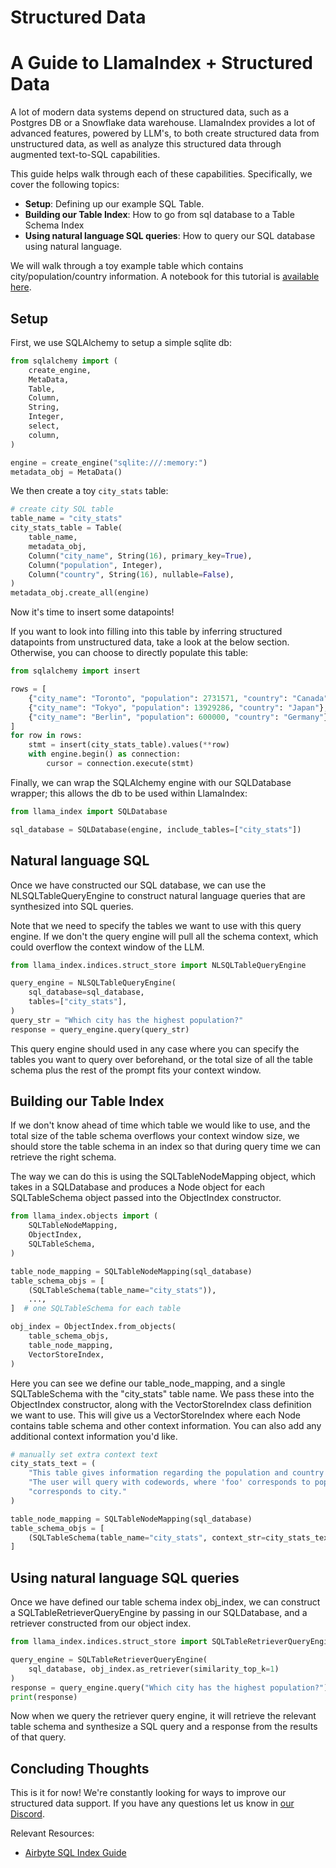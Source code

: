 # Structured Data

# A Guide to LlamaIndex + Structured Data

A lot of modern data systems depend on structured data, such as a Postgres DB or a Snowflake data warehouse.
LlamaIndex provides a lot of advanced features, powered by LLM's, to both create structured data from
unstructured data, as well as analyze this structured data through augmented text-to-SQL capabilities.

This guide helps walk through each of these capabilities. Specifically, we cover the following topics:

- **Setup**: Defining up our example SQL Table.
- **Building our Table Index**: How to go from sql database to a Table Schema Index
- **Using natural language SQL queries**: How to query our SQL database using natural language.

We will walk through a toy example table which contains city/population/country information.
A notebook for this tutorial is [available here](../../examples/index_structs/struct_indices/SQLIndexDemo.ipynb).

## Setup

First, we use SQLAlchemy to setup a simple sqlite db:

```python
from sqlalchemy import (
    create_engine,
    MetaData,
    Table,
    Column,
    String,
    Integer,
    select,
    column,
)

engine = create_engine("sqlite:///:memory:")
metadata_obj = MetaData()
```

We then create a toy `city_stats` table:

```python
# create city SQL table
table_name = "city_stats"
city_stats_table = Table(
    table_name,
    metadata_obj,
    Column("city_name", String(16), primary_key=True),
    Column("population", Integer),
    Column("country", String(16), nullable=False),
)
metadata_obj.create_all(engine)
```

Now it's time to insert some datapoints!

If you want to look into filling into this table by inferring structured datapoints
from unstructured data, take a look at the below section. Otherwise, you can choose
to directly populate this table:

```python
from sqlalchemy import insert

rows = [
    {"city_name": "Toronto", "population": 2731571, "country": "Canada"},
    {"city_name": "Tokyo", "population": 13929286, "country": "Japan"},
    {"city_name": "Berlin", "population": 600000, "country": "Germany"},
]
for row in rows:
    stmt = insert(city_stats_table).values(**row)
    with engine.begin() as connection:
        cursor = connection.execute(stmt)
```

Finally, we can wrap the SQLAlchemy engine with our SQLDatabase wrapper;
this allows the db to be used within LlamaIndex:

```python
from llama_index import SQLDatabase

sql_database = SQLDatabase(engine, include_tables=["city_stats"])
```

## Natural language SQL

Once we have constructed our SQL database, we can use the NLSQLTableQueryEngine to
construct natural language queries that are synthesized into SQL queries.

Note that we need to specify the tables we want to use with this query engine.
If we don't the query engine will pull all the schema context, which could
overflow the context window of the LLM.

```python
from llama_index.indices.struct_store import NLSQLTableQueryEngine

query_engine = NLSQLTableQueryEngine(
    sql_database=sql_database,
    tables=["city_stats"],
)
query_str = "Which city has the highest population?"
response = query_engine.query(query_str)
```

This query engine should used in any case where you can specify the tables you want
to query over beforehand, or the total size of all the table schema plus the rest of
the prompt fits your context window.

## Building our Table Index

If we don't know ahead of time which table we would like to use, and the total size of
the table schema overflows your context window size, we should store the table schema
in an index so that during query time we can retrieve the right schema.

The way we can do this is using the SQLTableNodeMapping object, which takes in a
SQLDatabase and produces a Node object for each SQLTableSchema object passed
into the ObjectIndex constructor.

```python
from llama_index.objects import (
    SQLTableNodeMapping,
    ObjectIndex,
    SQLTableSchema,
)

table_node_mapping = SQLTableNodeMapping(sql_database)
table_schema_objs = [
    (SQLTableSchema(table_name="city_stats")),
    ...,
]  # one SQLTableSchema for each table

obj_index = ObjectIndex.from_objects(
    table_schema_objs,
    table_node_mapping,
    VectorStoreIndex,
)
```

Here you can see we define our table_node_mapping, and a single SQLTableSchema with the
"city_stats" table name. We pass these into the ObjectIndex constructor, along with the
VectorStoreIndex class definition we want to use. This will give us a VectorStoreIndex where
each Node contains table schema and other context information. You can also add any additional
context information you'd like.

```python
# manually set extra context text
city_stats_text = (
    "This table gives information regarding the population and country of a given city.\n"
    "The user will query with codewords, where 'foo' corresponds to population and 'bar'"
    "corresponds to city."
)

table_node_mapping = SQLTableNodeMapping(sql_database)
table_schema_objs = [
    (SQLTableSchema(table_name="city_stats", context_str=city_stats_text))
]
```

## Using natural language SQL queries

Once we have defined our table schema index obj_index, we can construct a SQLTableRetrieverQueryEngine
by passing in our SQLDatabase, and a retriever constructed from our object index.

```python
from llama_index.indices.struct_store import SQLTableRetrieverQueryEngine

query_engine = SQLTableRetrieverQueryEngine(
    sql_database, obj_index.as_retriever(similarity_top_k=1)
)
response = query_engine.query("Which city has the highest population?")
print(response)
```

Now when we query the retriever query engine, it will retrieve the relevant table schema
and synthesize a SQL query and a response from the results of that query.

## Concluding Thoughts

This is it for now! We're constantly looking for ways to improve our structured data support.
If you have any questions let us know in [our Discord](https://discord.gg/dGcwcsnxhU).

Relevant Resources:

- [Airbyte SQL Index Guide](/understanding/putting_it_all_together/structured_data/Airbyte_demo.ipynb)
